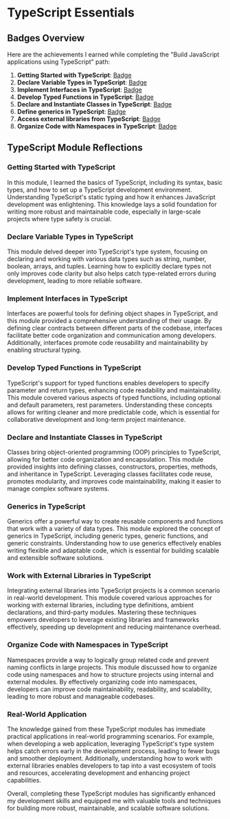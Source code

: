 # TypeScript Essentials

## Badges Overview

Here are the achievements I earned while completing the "Build JavaScript applications using TypeScript" path:

1. **Getting Started with TypeScript**: [Badge](https://learn.microsoft.com/api/achievements/share/en-us/OleksiyHrybach-4639/U8XNET53?sharingId=F52FB0FB3F52D589)
2. **Declare Variable Types in TypeScript**: [Badge](https://learn.microsoft.com/api/achievements/share/en-us/OleksiyHrybach-4639/NRLGN5MF?sharingId=F52FB0FB3F52D589)
3. **Implement Interfaces in TypeScript**: [Badge](https://learn.microsoft.com/api/achievements/share/en-us/OleksiyHrybach-4639/C3NWN4L9?sharingId=F52FB0FB3F52D589)
4. **Develop Typed Functions in TypeScript**: [Badge](https://learn.microsoft.com/api/achievements/share/en-us/OleksiyHrybach-4639/J6QJP8WT?sharingId=F52FB0FB3F52D589)
5. **Declare and Instantiate Classes in TypeScript**: [Badge](https://learn.microsoft.com/api/achievements/share/en-us/OleksiyHrybach-4639/X23AP8QY?sharingId=F52FB0FB3F52D589)
6. **Define generics in TypeScript**: [Badge](https://learn.microsoft.com/api/achievements/share/en-us/OleksiyHrybach-4639/DGQGVWHJ?sharingId=F52FB0FB3F52D589)
7. **Access external libraries from TypeScript**: [Badge](https://learn.microsoft.com/api/achievements/share/en-us/OleksiyHrybach-4639/X23VUXAY?sharingId=F52FB0FB3F52D589)
8. **Organize Code with Namespaces in TypeScript**: [Badge](https://learn.microsoft.com/api/achievements/share/en-us/OleksiyHrybach-4639/X23V8TTY?sharingId=F52FB0FB3F52D589)

## TypeScript Module Reflections

### Getting Started with TypeScript
In this module, I learned the basics of TypeScript, including its syntax, basic types, and how to set up a TypeScript development environment. Understanding TypeScript's static typing and how it enhances JavaScript development was enlightening. This knowledge lays a solid foundation for writing more robust and maintainable code, especially in large-scale projects where type safety is crucial.

### Declare Variable Types in TypeScript
This module delved deeper into TypeScript's type system, focusing on declaring and working with various data types such as string, number, boolean, arrays, and tuples. Learning how to explicitly declare types not only improves code clarity but also helps catch type-related errors during development, leading to more reliable software.

### Implement Interfaces in TypeScript
Interfaces are powerful tools for defining object shapes in TypeScript, and this module provided a comprehensive understanding of their usage. By defining clear contracts between different parts of the codebase, interfaces facilitate better code organization and communication among developers. Additionally, interfaces promote code reusability and maintainability by enabling structural typing.

### Develop Typed Functions in TypeScript
TypeScript's support for typed functions enables developers to specify parameter and return types, enhancing code readability and maintainability. This module covered various aspects of typed functions, including optional and default parameters, rest parameters. Understanding these concepts allows for writing cleaner and more predictable code, which is essential for collaborative development and long-term project maintenance.

### Declare and Instantiate Classes in TypeScript
Classes bring object-oriented programming (OOP) principles to TypeScript, allowing for better code organization and encapsulation. This module provided insights into defining classes, constructors, properties, methods, and inheritance in TypeScript. Leveraging classes facilitates code reuse, promotes modularity, and improves code maintainability, making it easier to manage complex software systems.

### Generics in TypeScript
Generics offer a powerful way to create reusable components and functions that work with a variety of data types. This module explored the concept of generics in TypeScript, including generic types, generic functions, and generic constraints. Understanding how to use generics effectively enables writing flexible and adaptable code, which is essential for building scalable and extensible software solutions.

### Work with External Libraries in TypeScript
Integrating external libraries into TypeScript projects is a common scenario in real-world development. This module covered various approaches for working with external libraries, including type definitions, ambient declarations, and third-party modules. Mastering these techniques empowers developers to leverage existing libraries and frameworks effectively, speeding up development and reducing maintenance overhead.

### Organize Code with Namespaces in TypeScript
Namespaces provide a way to logically group related code and prevent naming conflicts in large projects. This module discussed how to organize code using namespaces and how to structure projects using internal and external modules. By effectively organizing code into namespaces, developers can improve code maintainability, readability, and scalability, leading to more robust and manageable codebases.

### Real-World Application
The knowledge gained from these TypeScript modules has immediate practical applications in real-world programming scenarios. For example, when developing a web application, leveraging TypeScript's type system helps catch errors early in the development process, leading to fewer bugs and smoother deployment. Additionally, understanding how to work with external libraries enables developers to tap into a vast ecosystem of tools and resources, accelerating development and enhancing project capabilities.

Overall, completing these TypeScript modules has significantly enhanced my development skills and equipped me with valuable tools and techniques for building more robust, maintainable, and scalable software solutions.
